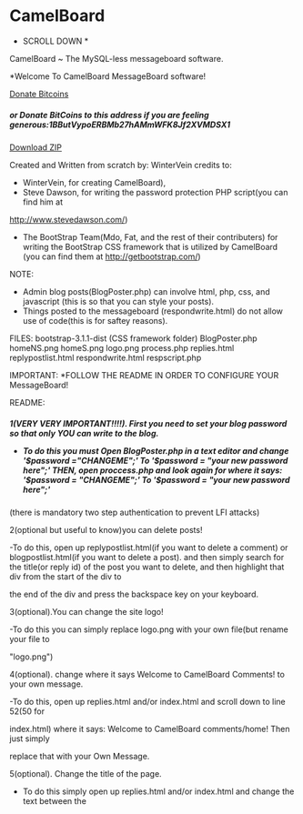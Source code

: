 CamelBoard
==========
* SCROLL DOWN *

CamelBoard ~ The MySQL-less messageboard software.

*Welcome To CamelBoard MessageBoard software!

<a class="coinbase-button" data-code="f6318a7083d08aee766a53b1d757a87e" data-button-style="donation_small" href="https://coinbase.com/checkouts/f6318a7083d08aee766a53b1d757a87e">Donate Bitcoins</a><script src="https://coinbase.com/assets/button.js" type="text/javascript"></script>

<h5>or Donate BitCoins to this address if you are feeling generous:1BButVypoERBMb27hAMmWFK8Jf2XVMDSX1</h5>

<a href="/WinterVein/CamelBoard/archive/v1.0.zip" class="minibutton sidebar-button" aria-label="Download WinterVein/CamelBoard as a zip file" title="Download WinterVein/CamelBoard as a zip file" rel="nofollow">
                  <span class="octicon octicon-cloud-download"></span>
                  Download ZIP
                </a>
                
Created and Written from scratch by: WinterVein
credits to: 
- WinterVein, for creating CamelBoard), 
- Steve Dawson, for writing the password protection PHP script(you can find him at 

http://www.stevedawson.com/)
- The BootStrap Team(Mdo, Fat, and the rest of their contributers) for writing
 the BootStrap CSS framework that is utilized by CamelBoard 
(you can find them at http://getbootstrap.com/)

NOTE: 
- Admin blog posts(BlogPoster.php) can involve html, php, css, and javascript (this is so that you can style your posts).
- Things posted to the messageboard (respondwrite.html) do not allow use of code(this is for saftey reasons). 

FILES:
bootstrap-3.1.1-dist (CSS framework folder)
BlogPoster.php
homeNS.png
homeS.png
logo.png
process.php
replies.html
replypostlist.html
respondwrite.html
respscript.php


IMPORTANT:
*FOLLOW THE README IN ORDER TO CONFIGURE YOUR MessageBoard!

README:

<h5>1(VERY VERY IMPORTANT!!!!). First you need to set your blog password so that only YOU
can write to the blog. 

- To do this you must Open BlogPoster.php in a text editor
and change '$password ="CHANGEME";' To '$password = "your new password here";'
THEN, 
open proccess.php and look again for where it says: '$password = "CHANGEME";' To '$password = "your new password here";'</h5>
(there is mandatory two step authentication to prevent LFI attacks)

2(optional but useful to know)you can delete posts! 

-To do this, open up replypostlist.html(if you want to delete a comment) or 
blogpostlist.html(if you want to delete a post). and then simply search for the title(or reply
id) of the post you want to delete, and then highlight that div from the start of the div to 

the end of the div and press the backspace key on your keyboard.

3(optional).You can change the site logo!

-To do this you can simply replace logo.png with your own file(but rename your file to 

"logo.png")

4(optional). change where it says Welcome to CamelBoard Comments! to your own message.

-To do this, open up replies.html and/or index.html and scroll down to line 52(50 for 

index.html) where it says: Welcome to CamelBoard comments/home!  Then just simply 

replace that with your Own Message.

5(optional). Change the title of the page.
- To do this simply open up replies.html and/or index.html and change the text between
the <title> tags at the top of the page

6(optional). Change the timezone for dates and times.
-To do this, Open up process.php(goto line 37) and/or respscript.php(goto line 2), and replace
where it says "UTC", with whatever your timezone code is, 
Find list of PHP compatible timezones here: http://php.net/manual/en/timezones.php

7(optional). MODIFY ANYTHING YOU WANT! including but not limited to:css style, php scripts,
background color, and more!
